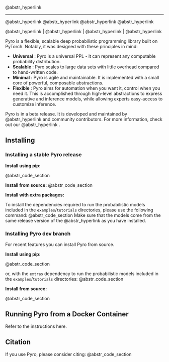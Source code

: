 @abstr_hyperlink 

* * *

@abstr_hyperlink @abstr_hyperlink @abstr_hyperlink @abstr_hyperlink 

@abstr_hyperlink | @abstr_hyperlink | @abstr_hyperlink | @abstr_hyperlink 

Pyro is a flexible, scalable deep probabilistic programming library built on PyTorch. Notably, it was designed with these principles in mind:

  * **Universal** : Pyro is a universal PPL - it can represent any computable probability distribution.
  * **Scalable** : Pyro scales to large data sets with little overhead compared to hand-written code.
  * **Minimal** : Pyro is agile and maintainable. It is implemented with a small core of powerful, composable abstractions.
  * **Flexible** : Pyro aims for automation when you want it, control when you need it. This is accomplished through high-level abstractions to express generative and inference models, while allowing experts easy-access to customize inference.



Pyro is in a beta release. It is developed and maintained by @abstr_hyperlink and community contributors. For more information, check out our @abstr_hyperlink .

## Installing

### Installing a stable Pyro release

**Install using pip:**

@abstr_code_section 

**Install from source:** @abstr_code_section 

**Install with extra packages:**

To install the dependencies required to run the probabilistic models included in the `examples`/`tutorials` directories, please use the following command: @abstr_code_section Make sure that the models come from the same release version of the @abstr_hyperlink as you have installed.

### Installing Pyro dev branch

For recent features you can install Pyro from source.

**Install using pip:**

@abstr_code_section 

or, with the `extras` dependency to run the probabilistic models included in the `examples`/`tutorials` directories: @abstr_code_section 

**Install from source:**

@abstr_code_section 

## Running Pyro from a Docker Container

Refer to the instructions here.

## Citation

If you use Pyro, please consider citing: @abstr_code_section 
